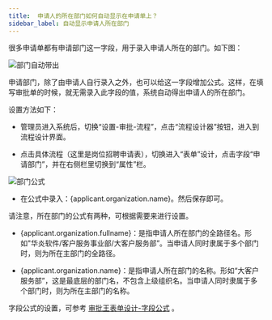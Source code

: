 ```yaml
---
title:  申请人的所在部门如何自动显示在申请单上？
sidebar_label: 自动显示申请人所在部门
--- 
```


很多申请单都有申请部门这一字段，用于录入申请人所在的部门。如下图：

![部门自动带出](/assets/workflow/department_takeout.png)

申请部门，除了由申请人自行录入之外，也可以给这一字段增加公式。这样，在填写审批单的时候，就无需录入此字段的值，系统自动得出申请人的所在部门。

设置方法如下：

- 管理员进入系统后，切换“设置-审批-流程”，点击“流程设计器”按钮，进入到流程设计界面。

- 点击具体流程（这里是岗位招聘申请表），切换进入“表单”设计，点击字段“申请部门”，并在右侧栏里切换到“属性”栏。

![部门公式](/assets/workflow/department.png)

- 在公式中录入：{applicant.organization.name}。然后保存即可。

请注意，所在部门的公式有两种，可根据需要来进行设置。

 - {applicant.organization.fullname}：是指申请人所在部门的全路径名。形如"华炎软件/客户服务事业部/大客户服务部”。当申请人同时隶属于多个部门时，则为所在主部门的全路径。 

 - {applicant.organization.name}：是指申请人所在部门的名称。形如“大客户服务部”，这是最底层的部门名，不包含上级组织名。当申请人同时隶属于多个部门时，则为所在主部门的名称。

字段公式的设置，可参考 [审批王表单设计-字段公式](https://developer.steedos.com/docs/workflow/help/admin_form#%E5%AD%97%E6%AE%B5%E5%85%AC%E5%BC%8F) 。
